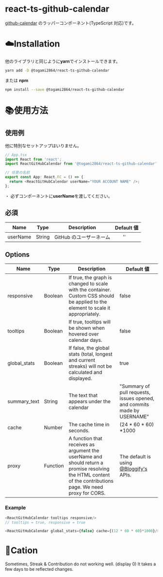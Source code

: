 # react-ts-github-calendar

[github-calendar](https://github.com/IonicaBizau/github-calendar) のラッパーコンポーネント(TypeScript 対応)です。

# :cloud:Installation

他のライブラリと同じように**yarn**でインストールできます。

```sh
yarn add -D @togami2864/react-ts-github-calendar
```

または **npm**

```sh
npm install --save @togami2864/react-ts-github-calendar
```

# :books:使用方法

## 使用例

他に特別なセットアップはいりません。

```js
// App.tsx
import React from 'react';
import ReactGitHubCalendar from '@togami2864/react-ts-github-calendar';

// 任意の名前
export const App: React.FC = () => {
  return <ReactGitHubCalendar userName="YOUR ACCOUNT NAME" />;
};
```

・ 必ずコンポーネントに**userName**を渡してください。

## 必須

| Name     | Type   | Description             | Default 値                             |
| -------- | ------ | ----------------------- | -------------------------------------- |
| userName | String | GitHub のユーザーネーム | &nbsp;&nbsp;&nbsp;&nbsp;&nbsp;&nbsp;'' |

## Options

| Name         | Type     | Description                                                                                                                                                 | Default 値                                                              |
| ------------ | -------- | ----------------------------------------------------------------------------------------------------------------------------------------------------------- | ----------------------------------------------------------------------- |
| responsive   | Boolean  | If true, the graph is changed to scale with the container. Custom CSS should be applied to the element to scale it appropriately.                           | false                                                                   |
| tooltips     | Boolean  | If true, tooltips will be shown when hovered over calendar days.                                                                                            | false                                                                   |
| global_stats | Boolean  | If false, the global stats (total, longest and current streaks) will not be calculated and displayed.                                                       | true                                                                    |
| summary_text | String   | The text that appears under the calendar                                                                                                                    | "Summary of pull requests, issues opened, and commits made by USERNAME" |
| cache        | Number   | The cache time in seconds.                                                                                                                                  | (24 \* 60 \* 60) \*1000                                                 |
| proxy        | Function | A function that receives as argument the userName and should return a promise resolving the HTML content of the contributions page. We need proxy for CORS. | The default is using [@Bloggify's ](https://github.com/Bloggify)APIs.   |

### Example

```js
<ReactGitHubCalendar tooltips responsive/>
// tooltips = true, responsive = true

<ReactGitHubCalendar global_stats={false} cache={(12 * 60 * 60)*1000}/>
```

# :rotating_light:Cation

Sometimes, Streak & Contribution do not working well. (display 0)
It takes a few days to be reflected changes.
